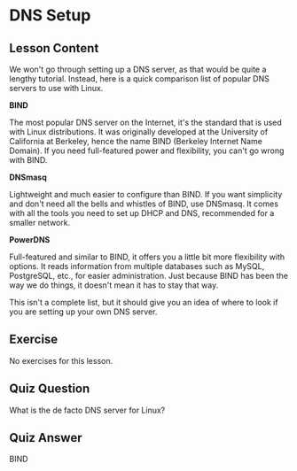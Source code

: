 # DNS Setup

## Lesson Content

We won't go through setting up a DNS server, as that would be quite a lengthy tutorial. Instead, here is a quick comparison list of popular DNS servers to use with Linux.

**BIND**

The most popular DNS server on the Internet, it's the standard that is used with Linux distributions. It was originally developed at the University of California at Berkeley, hence the name BIND (Berkeley Internet Name Domain). If you need full-featured power and flexibility, you can't go wrong with BIND.

**DNSmasq**

Lightweight and much easier to configure than BIND. If you want simplicity and don't need all the bells and whistles of BIND, use DNSmasq. It comes with all the tools you need to set up DHCP and DNS, recommended for a smaller network.

**PowerDNS**

Full-featured and similar to BIND, it offers you a little bit more flexibility with options. It reads information from multiple databases such as MySQL, PostgreSQL, etc., for easier administration. Just because BIND has been the way we do things, it doesn't mean it has to stay that way.

This isn't a complete list, but it should give you an idea of where to look if you are setting up your own DNS server.

## Exercise

No exercises for this lesson.

## Quiz Question

What is the de facto DNS server for Linux?

## Quiz Answer

BIND
